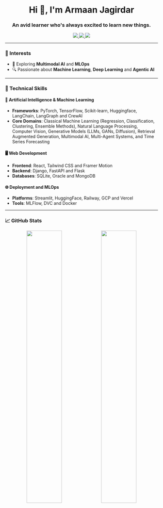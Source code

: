 <h1 align="center">Hi 👋, I'm Armaan Jagirdar</h1>
<h3 align="center">An avid learner who's always excited to learn new things.</h3>

<p align="center">
  <a href="https://www.linkedin.com/in/armaan-jagirdar-183b47285/" target="_blank">
    <img src="https://img.shields.io/badge/LinkedIn-Armaan%20Jagirdar-blue?style=flat&logo=linkedin" />
  </a>
  <a href="mailto:armaanjagirdar05@gmail.com">
    <img src="https://img.shields.io/badge/Gmail-armaanjagirdar05%40gmail.com-red?style=flat&logo=gmail" />
  </a>
  <a href="https://drive.google.com/file/d/1nvWxzIczKHXRFTlJvUn_1sZEhm9CJHN9/view?usp=sharing" target="_blank">
    <img src="https://img.shields.io/badge/Resume-View-blue?style=flat&logo=google-drive" />
  </a>
</p>

---

### 🤖 Interests
- 🌱 Exploring **Multimodal AI** and **MLOps**
- 🔍 Passionate about **Machine Learning**, **Deep Learning** and **Agentic AI**
---

### 💼 Technical Skills

#### 🧠 Artificial Intelligence & Machine Learning
- **Frameworks**: PyTorch, TensorFlow, Scikit-learn, Huggingface, LangChain, LangGraph and CrewAI
- **Core Domains**: Classical Machine Learning (Regression, Classification, Clustering, Ensemble Methods), Natural Language Processing, Computer Vision, Generative Models (LLMs, GANs, Diffusion), Retrieval Augmented Generation, Multimodal AI, Multi-Agent Systems, and Time Series Forecasting

#### 🖥️ Web Development
- **Frontend**: React, Tailwind CSS and Framer Motion
- **Backend**: Django, FastAPI and Flask
- **Databases**: SQLite, Oracle and MongoDB

#### 🌐 Deployment and MLOps
- **Platforms**: Streamlit, HuggingFace, Railway, GCP and Vercel
- **Tools**: MLFlow, DVC and Docker
  
---

### 📈 GitHub Stats
<p align="center">
  <img src="https://github-readme-stats.vercel.app/api?username=Armaan457&show_icons=true&theme=radical" width="48%" />
  <img src="https://github-readme-stats.vercel.app/api/top-langs/?username=Armaan457&layout=compact&theme=radical" width="48%" />
</p>

